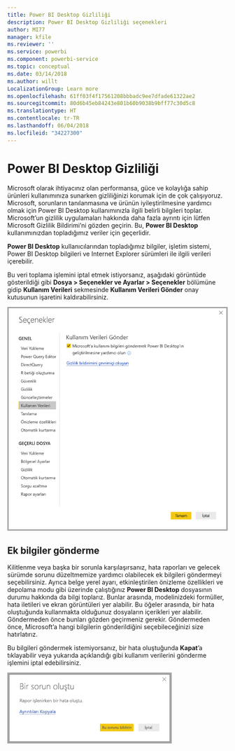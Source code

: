 ```yaml
---
title: Power BI Desktop Gizliliği
description: Power BI Desktop Gizliliği seçenekleri
author: MI77
manager: kfile
ms.reviewer: ''
ms.service: powerbi
ms.component: powerbi-service
ms.topic: conceptual
ms.date: 03/14/2018
ms.author: willt
LocalizationGroup: Learn more
ms.openlocfilehash: 61ff03f4f17561208bbbadc9ee7dfade61322ae2
ms.sourcegitcommit: 80d6b45eb84243e801b60b9038b9bff77c30d5c8
ms.translationtype: HT
ms.contentlocale: tr-TR
ms.lasthandoff: 06/04/2018
ms.locfileid: "34227300"
---
```

# <a name="power-bi-desktop-privacy"></a>Power BI Desktop Gizliliği

Microsoft olarak ihtiyacınız olan performansa, güce ve kolaylığa sahip ürünleri kullanımınıza sunarken gizliliğinizi korumak için de çok çalışıyoruz. Microsoft, sorunların tanılanmasına ve ürünün iyileştirilmesine yardımcı olmak için Power BI Desktop kullanımınızla ilgili belirli bilgileri toplar. Microsoft’un gizlilik uygulamaları hakkında daha fazla ayrıntı için lütfen Microsoft Gizlilik Bildirimi’ni gözden geçirin. Bu, **Power BI Desktop** kullanımınızdan topladığımız veriler için geçerlidir.
 
**Power BI Desktop** kullanıcılarından topladığımız bilgiler, işletim sistemi, Power BI Desktop bilgileri ve Internet Explorer sürümleri ile ilgili verileri içerebilir. 
 
Bu veri toplama işlemini iptal etmek istiyorsanız, aşağıdaki görüntüde gösterildiği gibi **Dosya > Seçenekler ve Ayarlar > Seçenekler** bölümüne gidip **Kullanım Verileri** sekmesinde **Kullanım Verileri Gönder** onay kutusunun işaretini kaldırabilirsiniz.

![Kullanım Verileri Gönder için seçenek ayarları](media/desktop-privacy/privacy_01.png)

## <a name="sending-additional-information"></a>Ek bilgiler gönderme

Kilitlenme veya başka bir sorunla karşılaşırsanız, hata raporları ve gelecek sürümde sorunu düzeltmemize yardımcı olabilecek ek bilgileri göndermeyi seçebilirsiniz. Ayrıca belge yerel ayarı, etkinleştirilen önizleme özellikleri ve depolama modu gibi üzerinde çalıştığınız **Power BI Desktop** dosyasının durumu hakkında da bilgi toplarız. Bunlar arasında, modelinizdeki formüller, hata iletileri ve ekran görüntüleri yer alabilir. Bu öğeler arasında, bir hata oluştuğunda kullanmakta olduğunuz dosyaların içerikleri yer alabilir. Göndermeden önce bunları gözden geçirmeniz gerekir. Göndermeden önce, Microsoft’a hangi bilgilerin gönderildiğini seçebileceğinizi size hatırlatırız.  
 
Bu bilgileri göndermek istemiyorsanız, bir hata oluştuğunda **Kapat**’a tıklayabilir veya yukarıda açıklandığı gibi kullanım verilerini gönderme işlemini iptal edebilirsiniz. 

![Kilitlenme iletişim kutusu](media/desktop-privacy/privacy_02.png)
